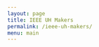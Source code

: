 ```yaml
---
layout: page
title: IEEE UH Makers
permalink: /ieee-uh-makers/
menu: main
---
```

<script>location='https://www.ieeeuhmakers.org'</script>
